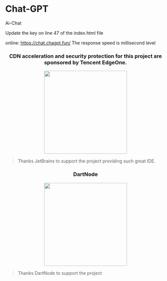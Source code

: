 # Chat-GPT
Ai-Chat

Update the key on line 47 of the index.html file

online: https://chat.chagpt.fun/    The response speed is millisecond level




<h3 align="center">CDN acceleration and security protection for this project are sponsored by Tencent EdgeOne.</h3>

<p align="center">
  <a href="https://edgeone.ai/?from=github">
    <img width="260px" src="https://edgeone.ai/media/34fe3a45-492d-4ea4-ae5d-ea1087ca7b4b.png">
  </a>
</p>

> Thanks JetBrains to support the project providing such great IDE.




<h3 align="center">DartNode</h3>

<p align="center">
  <a href="https://dartnode.com/?from=chatgpt-html">
    <img width="260px" src="https://sbaliyun.pages.dev/file/438761d35d575fe2a8d3f.png">
  </a>
</p>

>  Thanks DartNode to support the project




